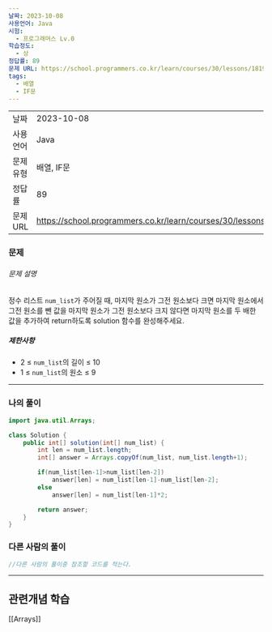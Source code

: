 ```yaml
---
날짜: 2023-10-08
사용언어: Java
시험:
  - 프로그래머스 Lv.0
학습정도:
  - 상
정답률: 89
문제 URL: https://school.programmers.co.kr/learn/courses/30/lessons/181927
tags:
  - 배열
  - IF문
---
```

|           |                                                                  |
| --------- | ---------------------------------------------------------------- |
| 날짜      | 2023-10-08                                                       |
| 사용 언어  | Java                                                             |
| 문제 유형 | 배열, IF문                                                       |
| 정답률    | 89                                                               |
| 문제 URL  | https://school.programmers.co.kr/learn/courses/30/lessons/181927 |

### 문제

###### 문제 설명

정수 리스트 `num_list`가 주어질 때, 마지막 원소가 그전 원소보다 크면 마지막 원소에서 그전 원소를 뺀 값을 마지막 원소가 그전 원소보다 크지 않다면 마지막 원소를 두 배한 값을 추가하여 return하도록 solution 함수를 완성해주세요.

##### 제한사항

- 2 ≤ `num_list`의 길이 ≤ 10
- 1 ≤ `num_list`의 원소 ≤ 9

---
### 나의 풀이

```java
import java.util.Arrays;

class Solution {
    public int[] solution(int[] num_list) {
        int len = num_list.length;
        int[] answer = Arrays.copyOf(num_list, num_list.length+1);

        if(num_list[len-1]>num_list[len-2])
            answer[len] = num_list[len-1]-num_list[len-2];
        else
            answer[len] = num_list[len-1]*2;

        return answer;
    }
}
```

### 다른 사람의 풀이

```java
//다른 사람의 풀이중 참조할 코드를 적는다.
```

---
## 관련개념 학습

[[Arrays]]